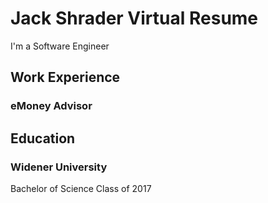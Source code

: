 # Jack Shrader Virtual Resume

I'm a Software Engineer

## Work Experience

### eMoney Advisor

## Education

### Widener University

Bachelor of Science
Class of 2017
